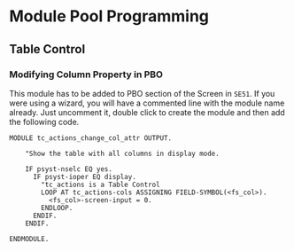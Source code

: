 # Module Pool Programming

## Table Control

### Modifying Column Property in PBO

This module has to be added to PBO section of the Screen in `SE51`. If you
were using a wizard, you will have a commented line with the module name
already. Just uncomment it, double click to create the module and then
add the following code.

```abap
MODULE tc_actions_change_col_attr OUTPUT.

    "Show the table with all columns in display mode.

    IF psyst-nselc EQ yes.
      IF psyst-ioper EQ display.
        "tc_actions is a Table Control
        LOOP AT tc_actions-cols ASSIGNING FIELD-SYMBOL(<fs_col>).
          <fs_col>-screen-input = 0.
        ENDLOOP.
      ENDIF.
    ENDIF.

ENDMODULE.
```